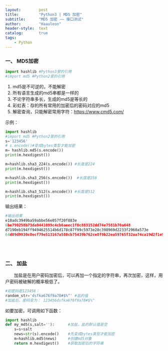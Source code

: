 ```yaml
---
layout:        post
title:         "Python3 | MD5 加密"
subtitle:      "MD5 加密 —— 接口测试"
author:        "Haauleon"
header-style:  text
catalog:       true
tags:
    - Python
---
```


### 一、 MD5加密
```python
import hashlib #Python3里的引用
#import md5 #Python2里的引用
```

1. md5是不可逆的，不能解密
2. 所有语言生成的md5串都是一样的
3. 不论字符串多长，生成的md5是等长的
4. 彩虹表：存的所有常用的加密后的密码对应的md5
5. 解密查询，只能解密常用字符：https://www.cmd5.com/

示例：    
```python
import hashlib
#import md5 #Python2里的引用
s='123456'
# s.encode()#变成bytes类型才能加密
m= hashlib.md5(s.encode())
print(m.hexdigest())

m=hashlib.sha3_224(s.encode()) #长度是224
print(m.hexdigest())

m=hashlib.sha3_256(s.encode())  #长度是256
print(m.hexdigest())

m=hashlib.sha3_512(s.encode()) #长度是512
print(m.hexdigest())
```

输出结果：     
```python
#输出结果
e10adc3949ba59abbe56e057f20f883e
6be790258b73da9441099c4cb6aeec1f0c883152dd74e7581b70a648
d7190eb194ff9494625514b6d178c87f99c5973e28c398969d2233f2960a573e
64d09d9930c8ecf79e513167a588cb75439b762ce8f9b22ea59765f32aa74ca19d2f1e97dc922a3d4954594a05062917fb24d1f8e72f2ed02a58ed7534f94d27
```

<br><br>

### 二、 加盐
&emsp;&emsp;加盐是在用户密码加密后，可以再加一个指定的字符串，再次加密，这样，用户密码被破解的概率极低了。    

```python
#如密码是123456：
random_str='dsfka676f9a78#$%^' #盐的值
#加盐后，密码变为： 123456dsfka676f9a78#$%^
```

如要加密，可调用如下函数：     
```python
import hashlib
def my_md5(s,salt=''):      #加盐，盐的默认值是空
    s=s+salt
    news=str(s).encode()    #先变成bytes类型才能加密
    m=hashlib.md5(news)     #创建md5对象
    return m.hexdigest()    #获取加密后的字符串
```